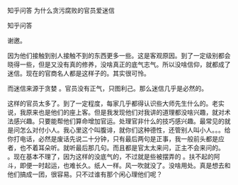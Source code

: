  
 知乎问答 为什么贪污腐败的官员爱迷信 
 
 
 
 
 
 知乎问答 
 
 

 

 谢邀。

 因为他们接触到别人接触不到的东西更多一些。这是客观原因。到了一定级别都会晓得一些，但是又没有真的修养，没啥真正的底气志气。所以没啥信仰，就都成了迷信。现在的官商名人都是这样子的。其实很可怜。

 

 而迷信来源于贪婪 。官员没有正气，只图利己。那么迷信几乎是必然的。

 这样的官员太多了。到了一定程度，每家几乎都得认识些大师先生什么的。老实说，我原来也是他们的座上客。但是我发现他们对我讲的道理都没啥兴趣，就对术法感兴趣。只要能帮他们算命增加官运。处理官非什么的技巧感兴趣。最常见的就是问怎么对付小人。我心里这个叫腹诽，就你们这种德性，还管别人叫小人。。。给你打电话，必然是废话先说二十分钟，只有最后两句是正事，我一般前头都是应者，也不着耳朵听。就听最后那几句。而且都是官太太来问，正主不会来问的。 。现在基本不理了，因为这样的没底气的，不过就是些被摆弄的 。扶不起的阿斗，即便一时起运，也难长久。纸人一样。风一吹就没了。没啥用处。真是想去和他们搞成一团，很容易。只不过谁有那个闲心理他们呢？ 
